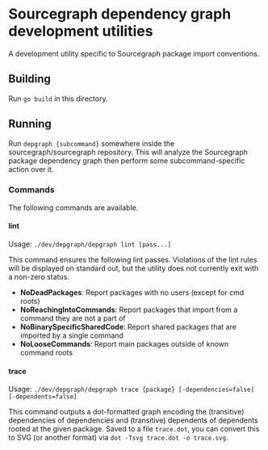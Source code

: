 # Sourcegraph dependency graph development utilities

A development utility specific to Sourcegraph package import conventions.

## Building

Run `go build` in this directory.

## Running

Run `depgraph {subcommand}` somewhere inside the sourcegraph/sourcegraph repository. This will analyze the Sourcegraph package dependency graph then perform some subcommand-specific action over it.

### Commands

The following commands are available.

#### lint

Usage: `./dev/depgraph/depgraph lint [pass...]`

This command ensures the following lint passes. Violations of the lint rules will be displayed on standard out, but the utility does not currently exit with a non-zero status.

- **NoDeadPackages**: Report packages with no users (except for cmd roots)
- **NoReachingIntoCommands**: Report packages that import from a command they are not a part of
- **NoBinarySpecificSharedCode**: Report shared packages that are imported by a single command
- **NoLooseCommands**: Report main packages outside of known command roots

#### trace

Usage: `./dev/depgraph/depgraph trace {package} [-dependencies=false] [-dependents=false]`

This command outputs a dot-formatted graph encoding the (transitive) dependencies of dependencies and (transitive) dependents of dependents rooted at the given package. Saved to a file `trace.dot`, you can convert this to SVG (or another format) via `dot -Tsvg trace.dot -o trace.svg`.
